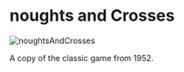 # noughts and Crosses
![noughtsAndCrosses](https://user-images.githubusercontent.com/33905131/134038223-6c7e23e5-d714-4064-8999-299bdf651047.gif)


A copy of the classic game from 1952.
